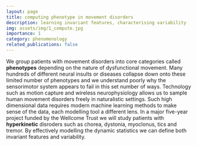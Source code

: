 ```yaml
---
layout: page
title: computing phenotype in movement disorders
description: learning invariant features, characterising variability
img: assets/img/1_compute.jpg
importance: 1
category: phenomenology
related_publications: false
---
```

We group patients with movement disorders into core categories called **phenotypes** depending on the nature of dysfunctional movement. Many hundreds of different neural insults or diseases collapse down onto these limited number of phenotypes and we understand poorly why the sensorimotor system appears to fail in this set number of ways. Technology such as motion capture and wireless neurophysiology allows us to sample human movement disorders freely in naturalistic settings.  Such high dimensional data requires modern machine learning methods to make sense of the data, each modelling tool a different lens.  In a major five-year project funded by the Wellcome Trust we will study patients with **hyperkinetic** disroders such as chorea, dystonia, myoclonus, tics and tremor.  By effectively modelling the dynamic statistics we can define both invariant features and variability.  